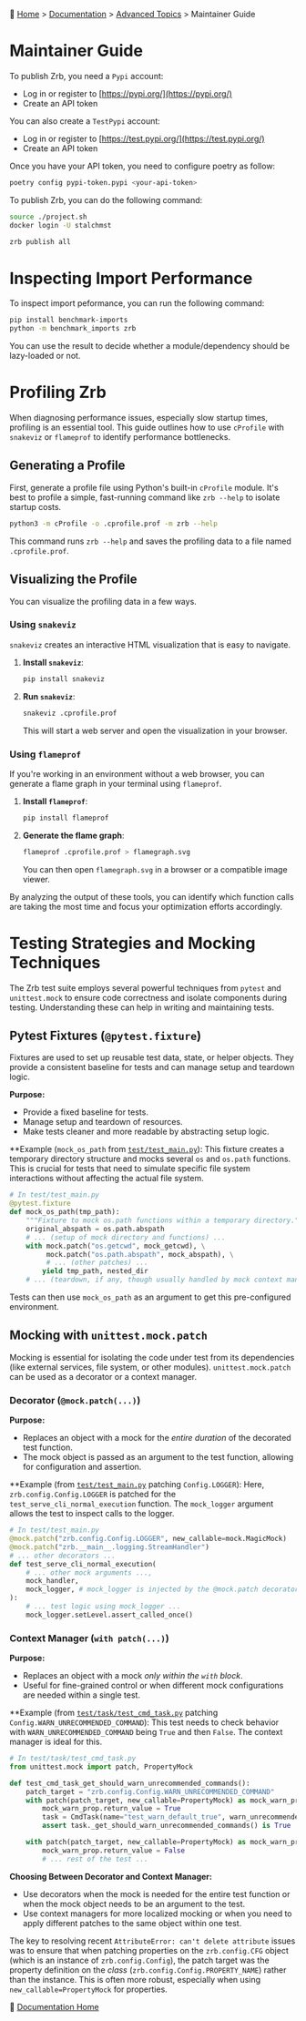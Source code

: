 🔖 [Home](../../README.md) > [Documentation](../README.md) > [Advanced Topics](./README.md) > Maintainer Guide

# Maintainer Guide


To publish Zrb, you need a `Pypi` account:

- Log in or register to [https://pypi.org/](https://pypi.org/)
- Create an API token

You can also create a `TestPypi` account:

- Log in or register to [https://test.pypi.org/](https://test.pypi.org/)
- Create an API token

Once you have your API token, you need to configure poetry as follow:

```bash
poetry config pypi-token.pypi <your-api-token>
```


To publish Zrb, you can do the following command:

```bash
source ./project.sh
docker login -U stalchmst

zrb publish all
```

# Inspecting Import Performance

To inspect import peformance, you can run the following command:

```bash
pip install benchmark-imports
python -m benchmark_imports zrb
```

You can use the result to decide whether a module/dependency should be lazy-loaded or not.

# Profiling Zrb

When diagnosing performance issues, especially slow startup times, profiling is an essential tool. This guide outlines how to use `cProfile` with `snakeviz` or `flameprof` to identify performance bottlenecks.

## Generating a Profile

First, generate a profile file using Python's built-in `cProfile` module. It's best to profile a simple, fast-running command like `zrb --help` to isolate startup costs.

```bash
python3 -m cProfile -o .cprofile.prof -m zrb --help
```

This command runs `zrb --help` and saves the profiling data to a file named `.cprofile.prof`.

## Visualizing the Profile

You can visualize the profiling data in a few ways.

### Using `snakeviz`

`snakeviz` creates an interactive HTML visualization that is easy to navigate.

1.  **Install `snakeviz`**:
    ```bash
    pip install snakeviz
    ```

2.  **Run `snakeviz`**:
    ```bash
    snakeviz .cprofile.prof
    ```
    This will start a web server and open the visualization in your browser.

### Using `flameprof`

If you're working in an environment without a web browser, you can generate a flame graph in your terminal using `flameprof`.

1.  **Install `flameprof`**:
    ```bash
    pip install flameprof
    ```

2.  **Generate the flame graph**:
    ```bash
    flameprof .cprofile.prof > flamegraph.svg
    ```
    You can then open `flamegraph.svg` in a browser or a compatible image viewer.

By analyzing the output of these tools, you can identify which function calls are taking the most time and focus your optimization efforts accordingly.

# Testing Strategies and Mocking Techniques

The Zrb test suite employs several powerful techniques from `pytest` and `unittest.mock` to ensure code correctness and isolate components during testing. Understanding these can help in writing and maintaining tests.

## Pytest Fixtures (`@pytest.fixture`)

Fixtures are used to set up reusable test data, state, or helper objects. They provide a consistent baseline for tests and can manage setup and teardown logic.

**Purpose:**
-   Provide a fixed baseline for tests.
-   Manage setup and teardown of resources.
-   Make tests cleaner and more readable by abstracting setup logic.

**Example (`mock_os_path` from [`test/test_main.py`](../test/test_main.py:10)):
This fixture creates a temporary directory structure and mocks several `os` and `os.path` functions. This is crucial for tests that need to simulate specific file system interactions without affecting the actual file system.

```python
# In test/test_main.py
@pytest.fixture
def mock_os_path(tmp_path):
    """Fixture to mock os.path functions within a temporary directory."""
    original_abspath = os.path.abspath
    # ... (setup of mock directory and functions) ...
    with mock.patch("os.getcwd", mock_getcwd), \
         mock.patch("os.path.abspath", mock_abspath), \
         # ... (other patches) ...
        yield tmp_path, nested_dir
    # ... (teardown, if any, though usually handled by mock context manager) ...
```
Tests can then use `mock_os_path` as an argument to get this pre-configured environment.

## Mocking with `unittest.mock.patch`

Mocking is essential for isolating the code under test from its dependencies (like external services, file system, or other modules). `unittest.mock.patch` can be used as a decorator or a context manager.

### Decorator (`@mock.patch(...)`)

**Purpose:**
-   Replaces an object with a mock for the *entire duration* of the decorated test function.
-   The mock object is passed as an argument to the test function, allowing for configuration and assertion.

**Example (from [`test/test_main.py`](../test/test_main.py:127) patching `Config.LOGGER`):
Here, `zrb.config.Config.LOGGER` is patched for the `test_serve_cli_normal_execution` function. The `mock_logger` argument allows the test to inspect calls to the logger.

```python
# In test/test_main.py
@mock.patch("zrb.config.Config.LOGGER", new_callable=mock.MagicMock)
@mock.patch("zrb.__main__.logging.StreamHandler")
# ... other decorators ...
def test_serve_cli_normal_execution(
    # ... other mock arguments ...,
    mock_handler,
    mock_logger, # mock_logger is injected by the @mock.patch decorator
):
    # ... test logic using mock_logger ...
    mock_logger.setLevel.assert_called_once()
```

### Context Manager (`with patch(...)`)

**Purpose:**
-   Replaces an object with a mock *only within the `with` block*.
-   Useful for fine-grained control or when different mock configurations are needed within a single test.

**Example (from [`test/task/test_cmd_task.py`](../test/task/test_cmd_task.py:165) patching `Config.WARN_UNRECOMMENDED_COMMAND`):
This test needs to check behavior with `WARN_UNRECOMMENDED_COMMAND` being `True` and then `False`. The context manager is ideal for this.

```python
# In test/task/test_cmd_task.py
from unittest.mock import patch, PropertyMock

def test_cmd_task_get_should_warn_unrecommended_commands():
    patch_target = "zrb.config.Config.WARN_UNRECOMMENDED_COMMAND"
    with patch(patch_target, new_callable=PropertyMock) as mock_warn_prop:
        mock_warn_prop.return_value = True
        task = CmdTask(name="test_warn_default_true", warn_unrecommended_command=None)
        assert task._get_should_warn_unrecommended_commands() is True

    with patch(patch_target, new_callable=PropertyMock) as mock_warn_prop:
        mock_warn_prop.return_value = False
        # ... rest of the test ...
```

**Choosing Between Decorator and Context Manager:**
-   Use decorators when the mock is needed for the entire test function or when the mock object needs to be an argument to the test.
-   Use context managers for more localized mocking or when you need to apply different patches to the same object within one test.

The key to resolving recent `AttributeError: can't delete attribute` issues was to ensure that when patching properties on the `zrb.config.CFG` object (which is an instance of `zrb.config.Config`), the patch target was the property definition on the *class* (`zrb.config.Config.PROPERTY_NAME`) rather than the instance. This is often more robust, especially when using `new_callable=PropertyMock` for properties.

🔖 [Documentation Home](../README.md)